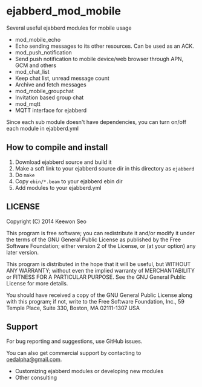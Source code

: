 ejabberd_mod_mobile
===================

Several useful ejabberd modules for mobile usage

* mod_mobile_echo
 * Echo sending messages to its other resources. Can be used as an ACK.
* mod_push_notification
 * Send push notification to mobile device/web browser through APN, GCM and others
* mod_chat_list
 * Keep chat list, unread message count
 * Archive and fetch messages
* mod_mobile_groupchat
 * Invitation based group chat
* mod_mqtt
 * MQTT interface for ejabberd


Since each sub module doesn't have dependencies,
you can turn on/off each module in ejabberd.yml


How to compile and install
--------------
 1. Download ejabberd source and build it
 2. Make a soft link to your ejabberd source dir in this directory as `ejabberd`
 3. Do `make`
 4. Copy `ebin/*.beam` to your ejabberd ebin dir
 5. Add modules to your ejabberd.yml


LICENSE
-------
Copyright (C) 2014   Keewon Seo

This program is free software; you can redistribute it and/or
modify it under the terms of the GNU General Public License as
published by the Free Software Foundation; either version 2 of the
License, or (at your option) any later version.

This program is distributed in the hope that it will be useful,
but WITHOUT ANY WARRANTY; without even the implied warranty of
MERCHANTABILITY or FITNESS FOR A PARTICULAR PURPOSE.  See the GNU
General Public License for more details.

You should have received a copy of the GNU General Public License
along with this program; if not, write to the Free Software
Foundation, Inc., 59 Temple Place, Suite 330, Boston, MA
02111-1307 USA


Support
------------------
For bug reporting and suggestions, use GitHub issues.

You can also get commercial support by contacting to oedalpha@gmail.com.
 - Customizing ejabberd modules or developing new modules
 - Other consulting

